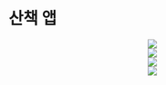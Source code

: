 # 산책 앱

<div align="center">
  <img src="https://user-images.githubusercontent.com/57202547/112729592-52037700-8f70-11eb-9261-0600de0c45e1.png" />
</div>
<div align="center">
  <img src="https://user-images.githubusercontent.com/57202547/112729605-6182c000-8f70-11eb-9844-bd7758077fd1.png" />
</div>
<div align="center">
  <img src="https://user-images.githubusercontent.com/57202547/112729613-6cd5eb80-8f70-11eb-842d-381db1b52cd5.png" />
</div>
<div align="center">
  <img src="https://user-images.githubusercontent.com/57202547/112729647-9c84f380-8f70-11eb-8cd4-c9f4330b8677.png" />
</div>



